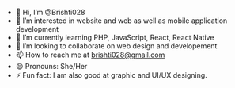 - 👋 Hi, I’m @Brishti028
- 👀 I’m interested in website and web as well as mobile application development
- 🌱 I’m currently learning PHP, JavaScript, React, React Native
- 💞️ I’m looking to collaborate on web design and developement
- 📫 How to reach me at brishti028@gmail.com
- 😄 Pronouns: She/Her
- ⚡ Fun fact: I am also good at graphic and UI/UX designing.

<!---
Brishti028/Brishti028 is a ✨ special ✨ repository because its `README.md` (this file) appears on your GitHub profile.
You can click the Preview link to take a look at your changes.
--->
